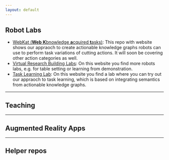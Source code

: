 ```yaml
---
layout: default
---
```

<h2>Robot Labs</h2>

<p>
  <ul><li><a href="https://food-ninja.github.io/WebKat-MealRobot/">WebKat (<b>Web</b> <b>K</b>bnowledge <b>a</b>cquired <b>t</b>asks)</a>: This repo with website shows our appraoch to create actionable knowledge graphs robots can use to perform task variations of cutting actions. It will soon be covering other action categories as well.</li>
  <li><a href="https://vib.ai.uni-bremen.de/page/labs/">Virtual Research Building Labs</a>: On this website you find more robots labs, e.g. for table setting or learning from demonstration.</li>
  <li><a href="https://vib.ai.uni-bremen.de/page/comingsoon/tasklearningusingactionableknowledgegraphs/">Task Learning Lab</a>: On this website you find a lab where you can try out our appraoch to task learning, which is based on integrating semantics from actionable knowledge graphs.</li></ul>
</p>

<hr>

<h2>Teaching</h2>

<p></p>

<hr>
<h2>Augmented Reality Apps</h2>

<p></p>

<hr>

<h2>Helper repos</h2>
